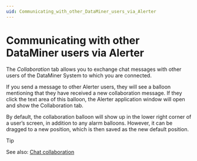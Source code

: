 ```yaml
---
uid: Communicating_with_other_DataMiner_users_via_Alerter
---
```


# Communicating with other DataMiner users via Alerter

The *Collaboration* tab allows you to exchange chat messages with other users of the DataMiner System to which you are connected.

If you send a message to other Alerter users, they will see a balloon mentioning that they have received a new collaboration message. If they click the text area of this balloon, the Alerter application window will open and show the Collaboration tab.

By default, the collaboration balloon will show up in the lower right corner of a user’s screen, in addition to any alarm balloons. However, it can be dragged to a new position, which is then saved as the new default position.

> [!TIP]
> See also:
> [Chat collaboration](xref:chat#chat-collaboration)
